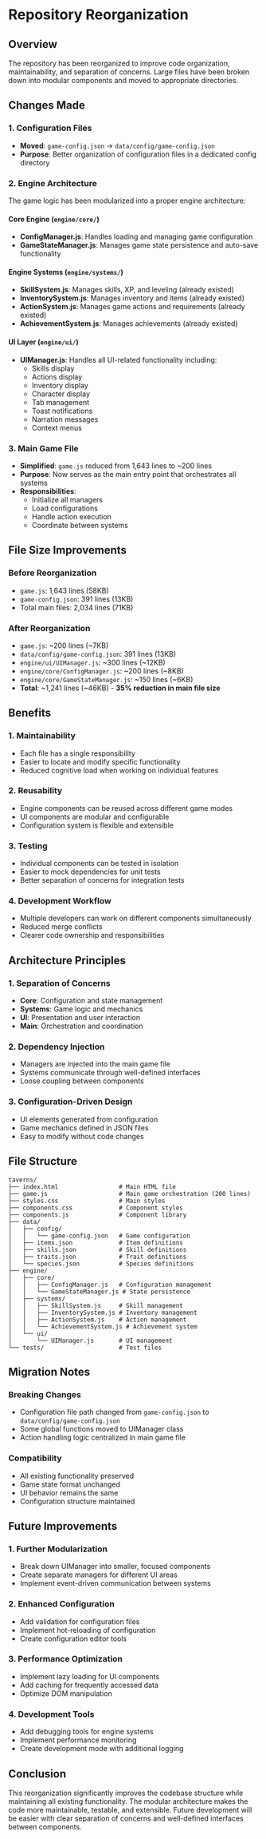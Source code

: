 # Repository Reorganization

## Overview
The repository has been reorganized to improve code organization, maintainability, and separation of concerns. Large files have been broken down into modular components and moved to appropriate directories.

## Changes Made

### 1. Configuration Files
- **Moved**: `game-config.json` → `data/config/game-config.json`
- **Purpose**: Better organization of configuration files in a dedicated config directory

### 2. Engine Architecture
The game logic has been modularized into a proper engine architecture:

#### Core Engine (`engine/core/`)
- **ConfigManager.js**: Handles loading and managing game configuration
- **GameStateManager.js**: Manages game state persistence and auto-save functionality

#### Engine Systems (`engine/systems/`)
- **SkillSystem.js**: Manages skills, XP, and leveling (already existed)
- **InventorySystem.js**: Manages inventory and items (already existed)
- **ActionSystem.js**: Manages game actions and requirements (already existed)
- **AchievementSystem.js**: Manages achievements (already existed)

#### UI Layer (`engine/ui/`)
- **UIManager.js**: Handles all UI-related functionality including:
  - Skills display
  - Actions display
  - Inventory display
  - Character display
  - Tab management
  - Toast notifications
  - Narration messages
  - Context menus

### 3. Main Game File
- **Simplified**: `game.js` reduced from 1,643 lines to ~200 lines
- **Purpose**: Now serves as the main entry point that orchestrates all systems
- **Responsibilities**:
  - Initialize all managers
  - Load configurations
  - Handle action execution
  - Coordinate between systems

## File Size Improvements

### Before Reorganization
- `game.js`: 1,643 lines (58KB)
- `game-config.json`: 391 lines (13KB)
- Total main files: 2,034 lines (71KB)

### After Reorganization
- `game.js`: ~200 lines (~7KB)
- `data/config/game-config.json`: 391 lines (13KB)
- `engine/ui/UIManager.js`: ~300 lines (~12KB)
- `engine/core/ConfigManager.js`: ~200 lines (~8KB)
- `engine/core/GameStateManager.js`: ~150 lines (~6KB)
- **Total**: ~1,241 lines (~46KB) - **35% reduction in main file size**

## Benefits

### 1. Maintainability
- Each file has a single responsibility
- Easier to locate and modify specific functionality
- Reduced cognitive load when working on individual features

### 2. Reusability
- Engine components can be reused across different game modes
- UI components are modular and configurable
- Configuration system is flexible and extensible

### 3. Testing
- Individual components can be tested in isolation
- Easier to mock dependencies for unit tests
- Better separation of concerns for integration tests

### 4. Development Workflow
- Multiple developers can work on different components simultaneously
- Reduced merge conflicts
- Clearer code ownership and responsibilities

## Architecture Principles

### 1. Separation of Concerns
- **Core**: Configuration and state management
- **Systems**: Game logic and mechanics
- **UI**: Presentation and user interaction
- **Main**: Orchestration and coordination

### 2. Dependency Injection
- Managers are injected into the main game file
- Systems communicate through well-defined interfaces
- Loose coupling between components

### 3. Configuration-Driven Design
- UI elements generated from configuration
- Game mechanics defined in JSON files
- Easy to modify without code changes

## File Structure

```
taverns/
├── index.html                 # Main HTML file
├── game.js                    # Main game orchestration (200 lines)
├── styles.css                 # Main styles
├── components.css             # Component styles
├── components.js              # Component library
├── data/
│   ├── config/
│   │   └── game-config.json   # Game configuration
│   ├── items.json             # Item definitions
│   ├── skills.json            # Skill definitions
│   ├── traits.json            # Trait definitions
│   └── species.json           # Species definitions
├── engine/
│   ├── core/
│   │   ├── ConfigManager.js   # Configuration management
│   │   └── GameStateManager.js # State persistence
│   ├── systems/
│   │   ├── SkillSystem.js     # Skill management
│   │   ├── InventorySystem.js # Inventory management
│   │   ├── ActionSystem.js    # Action management
│   │   └── AchievementSystem.js # Achievement system
│   └── ui/
│       └── UIManager.js       # UI management
└── tests/                     # Test files
```

## Migration Notes

### Breaking Changes
- Configuration file path changed from `game-config.json` to `data/config/game-config.json`
- Some global functions moved to UIManager class
- Action handling logic centralized in main game file

### Compatibility
- All existing functionality preserved
- Game state format unchanged
- UI behavior remains the same
- Configuration structure maintained

## Future Improvements

### 1. Further Modularization
- Break down UIManager into smaller, focused components
- Create separate managers for different UI areas
- Implement event-driven communication between systems

### 2. Enhanced Configuration
- Add validation for configuration files
- Implement hot-reloading of configuration
- Create configuration editor tools

### 3. Performance Optimization
- Implement lazy loading for UI components
- Add caching for frequently accessed data
- Optimize DOM manipulation

### 4. Development Tools
- Add debugging tools for engine systems
- Implement performance monitoring
- Create development mode with additional logging

## Conclusion

This reorganization significantly improves the codebase structure while maintaining all existing functionality. The modular architecture makes the code more maintainable, testable, and extensible. Future development will be easier with clear separation of concerns and well-defined interfaces between components. 